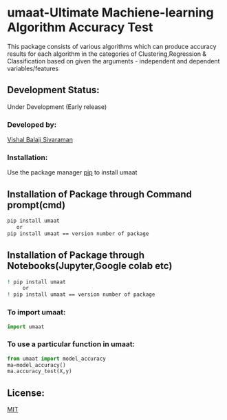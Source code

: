 # umaat-Ultimate Machiene-learning Algorithm Accuracy Test
  This package consists of various algorithms  which can produce accuracy results for each algorithm in the categories of  Clustering,Regression & Classification based on given the arguments - independent and dependent variables/features
## Development Status:
Under Development (Early release)

### Developed by:

 [Vishal Balaji Sivaraman](https://github.com/TheSocialLion)

### Installation:

Use the package manager [pip](https://pip.pypa.io/en/stable/) to install umaat

## Installation of Package through Command prompt(cmd) 
```bash
pip install umaat
   or
pip install umaat == version number of package
```
## Installation of Package through Notebooks(Jupyter,Google colab etc)
```bash
! pip install umaat
     or
! pip install umaat == version number of package
```
### To import umaat:

```python
import umaat
```
### To use a particular function in umaat:
```python
from umaat import model_accuracy
ma=model_accuracy()
ma.accuracy_test(X,y) 
```

## License:
[MIT](https://choosealicense.com/licenses/mit/)
